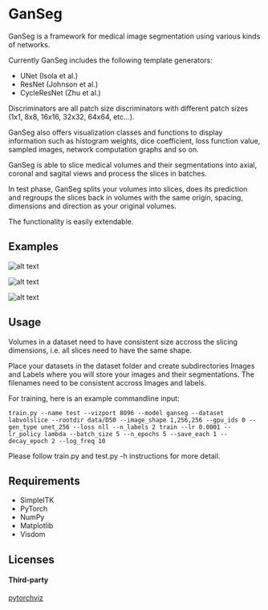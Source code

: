 # GanSeg

GanSeg is a framework for medical image segmentation using various kinds of networks.

Currently GanSeg includes the following template generators: 

* UNet (Isola et al.)
* ResNet (Johnson et al.)
* CycleResNet (Zhu et al.)

Discriminators are all patch size discriminators with different patch sizes (1x1, 8x8, 16x16, 32x32, 64x64, etc...).

GanSeg also offers visualization classes and functions to display information such as histogram weights, dice coefficient, loss function value, sampled images, network computation graphs and so on.

GanSeg is able to slice medical volumes and their segmentations into axial, coronal and sagital views and process the slices in batches.

In test phase, GanSeg splits your volumes into slices, does its prediction and regroups the slices back in volumes with the same origin, spacing, dimensions and direction as your original volumes.


The functionality is easily extendable.

## Examples

![alt text](https://imgur.com/TZZk89p.png)

![alt text](https://imgur.com/cFsxx3u.png)

![alt text](https://imgur.com/RYbLpM4.png)



## Usage

Volumes in a dataset need to have consistent size accross the slicing dimensions, i.e. all slices need to have the same shape.

Place your datasets in the dataset folder and create subdirectories Images and Labels where you will store your images and their segmentations. The filenames need to be consistent accross Images and labels.

For training, here is an example commandline input:

`train.py --name test --vizport 8096 --model ganseg --dataset labvolslice --rootdir data/DS0 --image_shape 1,256,256 --gpu_ids 0 --gen_type unet_256 --loss nll --n_labels 2 train --lr 0.0001 --lr_policy lambda --batch_size 5 --n_epochs 5 --save_each 1 --decay_epoch 2 --log_freq 10`

Please follow train.py and test.py -h instructions for more detail.


## Requirements

* SimpleITK
* PyTorch
* NumPy
* Matplotlib
* Visdom

## Licenses


#### Third-party

[pytorchviz](https://github.com/szagoruyko/pytorchviz/blob/master/LICENSE)
